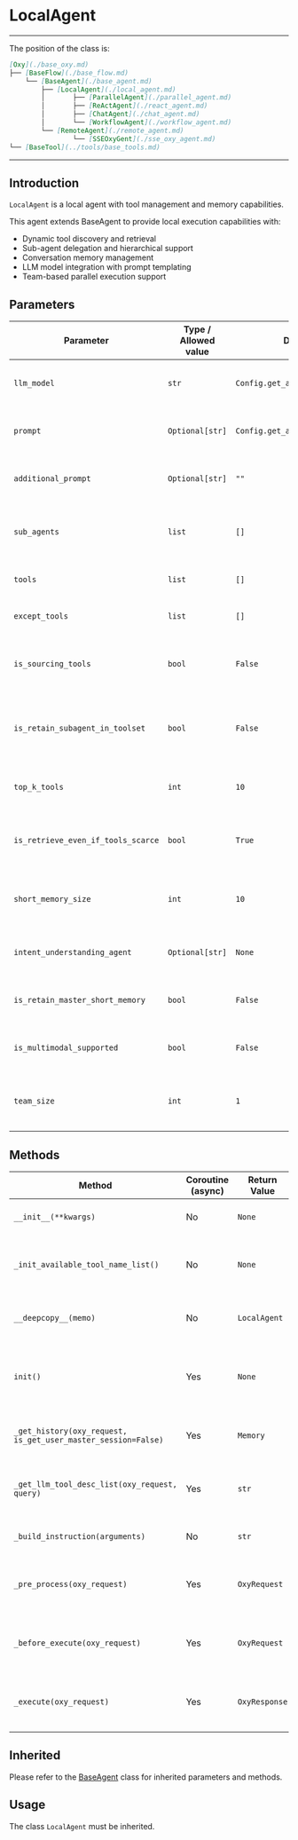# LocalAgent
---
The position of the class is:


```markdown
[Oxy](./base_oxy.md)
├── [BaseFlow](./base_flow.md)
    └── [BaseAgent](./base_agent.md)
        ├── [LocalAgent](./local_agent.md)
        │       ├── [ParallelAgent](./parallel_agent.md)
        │       ├── [ReActAgent](./react_agent.md)
        │       ├── [ChatAgent](./chat_agent.md)
        │       └── [WorkflowAgent](./workflow_agent.md)
        └── [RemoteAgent](./remote_agent.md)
                └── [SSEOxyGent](./sse_oxy_agent.md)
└── [BaseTool](../tools/base_tools.md)
```

---

## Introduction

`LocalAgent` is a local agent with tool management and memory capabilities.

This agent extends BaseAgent to provide local execution capabilities with:
- Dynamic tool discovery and retrieval
- Sub-agent delegation and hierarchical support
- Conversation memory management
- LLM model integration with prompt templating
- Team-based parallel execution support

## Parameters


| Parameter                          | Type / Allowed value | Default                        | Description                                                 |   
| ---------------------------------- | -------------------- | ------------------------------ | ----------------------------------------------------------- |
| `llm_model`                        | `str`                | `Config.get_agent_llm_model()` | Identifier of the LLM this agent will call.                 |   
| `prompt`                           | `Optional[str]`      | `Config.get_agent_prompt()`    | Base system-prompt template.                                |   
| `additional_prompt`                | `Optional[str]`      | `""`                           | User-supplied text appended to the prompt.                  |   
| `sub_agents`                       | `list`               | `[]`                           | Names of other agents this agent may delegate to.           |   
| `tools`                            | `list`               | `[]`                           | Explicitly available tools.                                 |   
| `except_tools`                     | `list`               | `[]`                           | Tools that are explicitly forbidden.                        |   
| `is_sourcing_tools`                | `bool`               | `False`                        | Enable dynamic tool retrieval instead of static list.       |   
| `is_retain_subagent_in_toolset`    | `bool`               | `False`                        | Keep sub-agents visible in the toolset returned to the LLM. |   
| `top_k_tools`                      | `int`                | `10`                           | Maximum number of tools to retrieve.                        |   
| `is_retrieve_even_if_tools_scarce` | `bool`               | `True`                         | Still perform retrieval when current tool pool is small.    |   
| `short_memory_size`                | `int`                | `10`                           | Conversation turns to keep in short-term memory.            |   
| `intent_understanding_agent`       | `Optional[str]`      | `None`                         | Agent used to rewrite queries for tool retrieval.           |   
| `is_retain_master_short_memory`    | `bool`               | `False`                        | Also attach user-master session memory.                     |   
| `is_multimodal_supported`          | `bool`               | `False`                        | Whether the chosen LLM can handle images.                   |   
| `team_size`                        | `int`                | `1`                            | How many cloned instances to run in parallel.               |   

## Methods


| Method                                                        | Coroutine (async) | Return Value  | Purpose (concise)                                                                 |   
| ------------------------------------------------------------- | ----------------- | ------------- | --------------------------------------------------------------------------------- |
| `__init__(**kwargs)`                                          | No                | `None`        | Initialise the object and verify `llm_model` is set.                              |   
| `_init_available_tool_name_list()`                            | No                | `None`        | Build the permitted-tool list (tools, sub-agents, hubs, MCP clients).             |   
| `__deepcopy__(memo)`                                          | No                | `LocalAgent`  | Deep-copy the agent while keeping a shared MAS reference.                         |   
| `init()`                                                      | Yes               | `None`        | One-time setup; runs tool discovery, multimodal check and optional team spawning. |   
| `_get_history(oxy_request, is_get_user_master_session=False)` | Yes               | `Memory`      | Retrieve recent conversation history from Elasticsearch.                          |   
| `_get_llm_tool_desc_list(oxy_request, query)`                 | Yes               | `str`         | Assemble tool descriptions (static list or retrieved) for the LLM.                |   
| `_build_instruction(arguments)`                               | No                | `str`         | Substitute `${var}` placeholders in the prompt.                                   |   
| `_pre_process(oxy_request)`                                   | Yes               | `OxyRequest`  | Attach short-term memory (and master memory if opted-in) before handling.         |   
| `_before_execute(oxy_request)`                                | Yes               | `OxyRequest`  | Inject `tools_description`, `additional_prompt`, and multimodal attachments.      |   
| `_execute(oxy_request)`                                       | Yes               | `OxyResponse` | **in inheritance** – concrete subclasses must implement the real execution.       |   


## Inherited
 Please refer to the [BaseAgent](./base_agent.md) class for inherited parameters and methods.

## Usage

The class `LocalAgent` must be inherited.